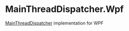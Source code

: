 # MainThreadDispatcher.Wpf
[MainThreadDispatcher](https://github.com/KuraiAndras/MainThreadDispatcher.Wpf) implementation for WPF